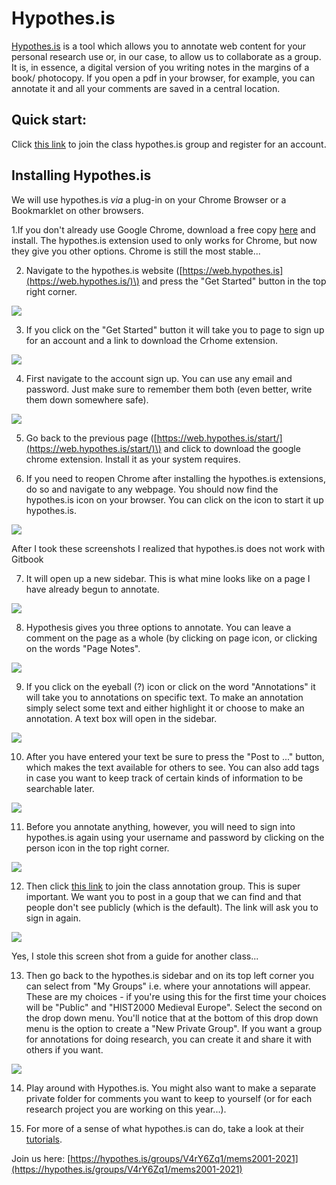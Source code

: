 # Hypothes.is

​[Hypothes.is](https://hypothes.is/) is a tool which allows you to annotate web content for your personal research use or, in our case, to allow us to collaborate as a group. It is, in essence, a digital version of you writing notes in the margins of a book/ photocopy. If you open a pdf in your browser, for example, you can annotate it and all your comments are saved in a central location.

## Quick start: <a id="quick-start"></a>

Click [this link](https://hypothes.is/groups/V4rY6Zq1/mems2001-2021) to join the class hypothes.is group and register for an account.

## Installing Hypothes.is <a id="installing-hypothes-is"></a>

We will use hypothes.is _via_ a plug-in on your Chrome Browser or a Bookmarklet on other browsers.

1.If you don't already use Google Chrome, download a free copy [here](https://www.google.ca/chrome/) and install. The hypothes.is extension used to only works for Chrome, but now they give you other options. Chrome is still the most stable...

2. Navigate to the hypothes.is website \([https://web.hypothes.is](https://web.hypothes.is/)\) and press the "Get Started" button in the top right corner.

![](https://gblobscdn.gitbook.com/assets%2F-M24F3BOegHMYQogZkSJ%2F-MGntG2ieM9dgaFarW0S%2F-MGo4nV5rO9m1zsjKOyt%2FScreen%2520Shot%25202020-06-16%2520at%25202.03.38%2520PM.png?alt=media&token=c7e97d55-e690-437c-a39a-7f5852a34dd6)

3. If you click on the "Get Started" button it will take you to page to sign up for an account and a link to download the Crhome extension.

![](https://gblobscdn.gitbook.com/assets%2F-M24F3BOegHMYQogZkSJ%2F-MGntG2ieM9dgaFarW0S%2F-MGo4r47jdju8swxHZq4%2FScreen%2520Shot%25202020-06-16%2520at%25202.01.06%2520PM.png?alt=media&token=2e2fdd09-2917-46fe-a256-0a1366cba3e7)

4. First navigate to the account sign up. You can use any email and password. Just make sure to remember them both \(even better, write them down somewhere safe\).

![](https://gblobscdn.gitbook.com/assets%2F-M24F3BOegHMYQogZkSJ%2F-MGntG2ieM9dgaFarW0S%2F-MGo4uyTgZA1Wxgrz_W5%2FScreen%2520Shot%25202020-06-16%2520at%25202.01.28%2520PM.png?alt=media&token=1ed3c944-957a-4660-9c37-7e3bd360945d)

5. Go back to the previous page \([https://web.hypothes.is/start/](https://web.hypothes.is/start/)\) and click to download the google chrome extension. Install it as your system requires.

6. If you need to reopen Chrome after installing the hypothes.is extensions, do so and navigate to any webpage. You should now find the hypothes.is icon on your browser. You can click on the icon to start it up hypothes.is.

![](https://gblobscdn.gitbook.com/assets%2F-M24F3BOegHMYQogZkSJ%2F-MGntG2ieM9dgaFarW0S%2F-MGo4y2lftk2QQu3o55c%2FScreen%2520Shot%25202020-06-17%2520at%25209.16.27%2520AM.png?alt=media&token=d8421159-207d-433a-a746-4bf1673aebb0)

After I took these screenshots I realized that hypothes.is does not work with Gitbook

7. It will open up a new sidebar. This is what mine looks like on a page I have already begun to annotate.

![](https://gblobscdn.gitbook.com/assets%2F-M24F3BOegHMYQogZkSJ%2F-MGntG2ieM9dgaFarW0S%2F-MGo59o_Kkn8OwNrCMTX%2FScreen%2520Shot%25202020-06-17%2520at%25209.28.08%2520AM.png?alt=media&token=c5778be1-6bb7-4769-b661-ac79ea1e3e63)

8. Hypothesis gives you three options to annotate. You can leave a comment on the page as a whole \(by clicking on page icon, or clicking on the words "Page Notes".

![](https://gblobscdn.gitbook.com/assets%2F-M24F3BOegHMYQogZkSJ%2F-MGntG2ieM9dgaFarW0S%2F-MGo5FEWSFjm76f89mym%2FScreen%2520Shot%25202020-06-17%2520at%25209.56.05%2520AM.png?alt=media&token=b1525c2d-1e3b-4baf-8436-a336b3340416)

9. If you click on the eyeball \(?\) icon or click on the word "Annotations" it will take you to annotations on specific text. To make an annotation simply select some text and either highlight it or choose to make an annotation. A text box will open in the sidebar.

![](https://gblobscdn.gitbook.com/assets%2F-M24F3BOegHMYQogZkSJ%2F-MGntG2ieM9dgaFarW0S%2F-MGo5KG84WBa_7hP1N-o%2FScreen%2520Shot%25202020-06-17%2520at%25209.28.50%2520AM.png?alt=media&token=f56ee285-d2a6-4518-867e-86bdf4c95584)

10. After you have entered your text be sure to press the "Post to ..." button, which makes the text available for others to see. You can also add tags in case you want to keep track of certain kinds of information to be searchable later.

![](https://gblobscdn.gitbook.com/assets%2F-M24F3BOegHMYQogZkSJ%2F-MGntG2ieM9dgaFarW0S%2F-MGo5OqIWLpwQvLnjOuU%2FScreen%2520Shot%25202020-06-17%2520at%252010.01.43%2520AM.png?alt=media&token=093d71ec-6a00-4275-b0e0-7a7988a9a7ea)

11. Before you annotate anything, however, you will need to sign into hypothes.is again using your username and password by clicking on the person icon in the top right corner.

![](https://gblobscdn.gitbook.com/assets%2F-M24F3BOegHMYQogZkSJ%2F-MGntG2ieM9dgaFarW0S%2F-MGo5UTjGNnMIx7ibiTt%2FScreen%2520Shot%25202020-06-17%2520at%25209.36.21%2520AM.png?alt=media&token=78961a1a-0a9d-486c-ad4d-b0d4193dd706)

12. Then click [this link](https://hypothes.is/groups/X7eRqmgQ/fysm1405d-making-the-ma) to join the class annotation group. This is super important. We want you to post in a goup that we can find and that people don't see publicly \(which is the default\). The link will ask you to sign in again.

![](https://gblobscdn.gitbook.com/assets%2F-M24F3BOegHMYQogZkSJ%2F-MGntG2ieM9dgaFarW0S%2F-MGo5_Q7J595vJNEiFfp%2FScreen%2520Shot%25202020-06-17%2520at%25209.44.24%2520AM.png?alt=media&token=9ba2a9ab-e55c-41f7-88e6-ba70cc7ab7d6)

Yes, I stole this screen shot from a guide for another class...

13. Then go back to the hypothes.is sidebar and on its top left corner you can select from "My Groups" i.e. where your annotations will appear. These are my choices - if you're using this for the first time your choices will be "Public" and "HIST2000 Medieval Europe". Select the second on the drop down menu. You'll notice that at the bottom of this drop down menu is the option to create a "New Private Group". If you want a group for annotations for doing research, you can create it and share it with others if you want.

![](https://gblobscdn.gitbook.com/assets%2F-M24F3BOegHMYQogZkSJ%2F-MGntG2ieM9dgaFarW0S%2F-MGo5h_5bl455vrzBuAp%2FScreen%2520Shot%25202020-06-17%2520at%25209.36.44%2520AM.png?alt=media&token=08611271-7e30-4bde-903d-3d204fbfc6dc)

14. Play around with Hypothes.is. You might also want to make a separate private folder for comments you want to keep to yourself \(or for each research project you are working on this year...\).

15. For more of a sense of what hypothes.is can do, take a look at their [tutorials](https://web.hypothes.is/help-categories/tutorials/).

Join us here: [https://hypothes.is/groups/V4rY6Zq1/mems2001-2021](https://hypothes.is/groups/V4rY6Zq1/mems2001-2021)

